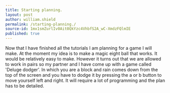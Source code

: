 ```yaml
---
title: Starting planning.
layout: post
author: william.shield
permalink: /starting-planning./
source-id: 1mx1smZurlIv0Ait0QkYzc4VhbfS2A_wC-XmdzFQlmIE
published: true
---
```

Now that I have finished all the tutorials I am planning for a game I will make. At the moment my idea is to make a magic eight ball that works. It would be relatively easy to make. However it turns out that we are allowed to work in pairs so my partner and I have come up with a game called 'Deluge dodger'. In which you are a block and rain comes down from the top of the screen and you have to dodge it by pressing the a or b button to move yourself left and right. It will require a lot of programming and the plan has to be detailed.

